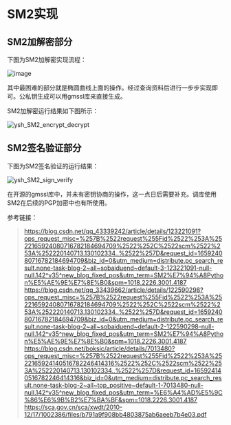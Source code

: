 #  SM2实现
##  SM2加解密部分
下图为SM2加解密实现流程：

![image](https://user-images.githubusercontent.com/109864695/182009767-8a187bac-51b1-424c-adf1-3794661582d7.png)

其中最困难的部分就是椭圆曲线上面的操作。经过查询资料后进行一步步实现即可。公私钥生成可以用gmssl库来直接生成。

SM2加解密运行结果如下图所示：

![ysh_SM2_encrypt_decrypt](https://user-images.githubusercontent.com/109864695/182009909-fc68148d-49f4-4e70-96bd-48cfd61442a9.png)

##  SM2签名验证部分
下图为SM2签名验证的运行结果：

![ysh_SM2_sign_verify](https://user-images.githubusercontent.com/109864695/182009908-e11577fa-91ff-464e-baa9-77294936147b.png)

在开源的gmssl库中，并未有密钥协商的操作，这一点日后需要补充。调库使用SM2在后续的PGP加密中也有所使用。

参考链接：
>https://blog.csdn.net/qq_43339242/article/details/123221091?ops_request_misc=%257B%2522request%255Fid%2522%253A%2522165924080716782184694709%2522%252C%2522scm%2522%253A%252220140713.130102334..%2522%257D&request_id=165924080716782184694709&biz_id=0&utm_medium=distribute.pc_search_result.none-task-blog-2~all~sobaiduend~default-3-123221091-null-null.142^v35^new_blog_fixed_pos&utm_term=SM2%E7%94%A8Python%E5%AE%9E%E7%8E%B0&spm=1018.2226.3001.4187
>https://blog.csdn.net/qq_33439662/article/details/122590298?ops_request_misc=%257B%2522request%255Fid%2522%253A%2522165924080716782184694709%2522%252C%2522scm%2522%253A%252220140713.130102334..%2522%257D&request_id=165924080716782184694709&biz_id=0&utm_medium=distribute.pc_search_result.none-task-blog-2~all~sobaiduend~default-2-122590298-null-null.142^v35^new_blog_fixed_pos&utm_term=SM2%E7%94%A8Python%E5%AE%9E%E7%8E%B0&spm=1018.2226.3001.4187
>https://blog.csdn.net/boksic/article/details/7013480?ops_request_misc=%257B%2522request%255Fid%2522%253A%2522165924140516782246414316%2522%252C%2522scm%2522%253A%252220140713.130102334..%2522%257D&request_id=165924140516782246414316&biz_id=0&utm_medium=distribute.pc_search_result.none-task-blog-2~all~top_positive~default-1-7013480-null-null.142^v35^new_blog_fixed_pos&utm_term=%E6%A4%AD%E5%9C%86%E6%9B%B2%E7%BA%BF&spm=1018.2226.3001.4187
>https://sca.gov.cn/sca/xwdt/2010-12/17/1002386/files/b791a9f908bb4803875ab6aeeb7b4e03.pdf
